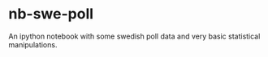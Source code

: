 nb-swe-poll
===========

An ipython notebook with some swedish poll data and very basic statistical manipulations.
